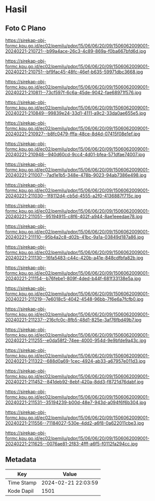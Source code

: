 # Hasil

## Foto C Plano

https://sirekap-obj-formc.kpu.go.id/ec02/pemilu/pdpr/15/06/06/20/09/1506062009001-20240221-210721--b99a4ace-26c3-4c89-869a-f0ba667bfd6d.jpg

https://sirekap-obj-formc.kpu.go.id/ec02/pemilu/pdpr/15/06/06/20/09/1506062009001-20240221-210751--bf9fac45-48fc-46ef-b635-59971dbc3668.jpg

https://sirekap-obj-formc.kpu.go.id/ec02/pemilu/pdpr/15/06/06/20/09/1506062009001-20240221-210811--73cf597f-6c6a-45de-9042-fae68971f576.jpg

https://sirekap-obj-formc.kpu.go.id/ec02/pemilu/pdpr/15/06/06/20/09/1506062009001-20240221-210849--99839e24-33d1-4111-a9c2-33da0ae655e5.jpg

https://sirekap-obj-formc.kpu.go.id/ec02/pemilu/pdpr/15/06/06/20/09/1506062009001-20240221-210927--b8fc0479-fffa-48ce-8d4d-07415f08e1ef.jpg

https://sirekap-obj-formc.kpu.go.id/ec02/pemilu/pdpr/15/06/06/20/09/1506062009001-20240221-210948--940d60cd-9cc4-4d01-bfea-571dfae74007.jpg

https://sirekap-obj-formc.kpu.go.id/ec02/pemilu/pdpr/15/06/06/20/09/1506062009001-20240221-211007--7ad1e1b5-348e-478b-9023-94ab7386e498.jpg

https://sirekap-obj-formc.kpu.go.id/ec02/pemilu/pdpr/15/06/06/20/09/1506062009001-20240221-211030--1f8112d4-cb5d-4555-a2f0-4136887f715c.jpg

https://sirekap-obj-formc.kpu.go.id/ec02/pemilu/pdpr/15/06/06/20/09/1506062009001-20240221-211051--95194915-c8f6-402f-a944-8ae1eeedae78.jpg

https://sirekap-obj-formc.kpu.go.id/ec02/pemilu/pdpr/15/06/06/20/09/1506062009001-20240221-211110--95b4a2c8-d02b-41bc-9a1a-03849d187a86.jpg

https://sirekap-obj-formc.kpu.go.id/ec02/pemilu/pdpr/15/06/06/20/09/1506062009001-20240221-211130--16fa5483-c44c-420b-a41e-848cdfbfa82b.jpg

https://sirekap-obj-formc.kpu.go.id/ec02/pemilu/pdpr/15/06/06/20/09/1506062009001-20240221-211154--b76febe1-809f-4ded-b44f-681f33138e5a.jpg

https://sirekap-obj-formc.kpu.go.id/ec02/pemilu/pdpr/15/06/06/20/09/1506062009001-20240221-211219--7e6018c5-4042-4548-96bb-7f6e6a7fcfb0.jpg

https://sirekap-obj-formc.kpu.go.id/ec02/pemilu/pdpr/15/06/06/20/09/1506062009001-20240221-211237--216cfc0c-8fb5-48d1-825e-3af76fbd49b7.jpg

https://sirekap-obj-formc.kpu.go.id/ec02/pemilu/pdpr/15/06/06/20/09/1506062009001-20240221-211255--e0da58f2-74ee-4000-954d-9e9bfde9a43c.jpg

https://sirekap-obj-formc.kpu.go.id/ec02/pemilu/pdpr/15/06/06/20/09/1506062009001-20240221-211322--688d0a69-1cec-4924-ab33-a67957e011d3.jpg

https://sirekap-obj-formc.kpu.go.id/ec02/pemilu/pdpr/15/06/06/20/09/1506062009001-20240221-211452--841deb92-8ebf-420a-8dd3-f8721d76dabf.jpg

https://sirekap-obj-formc.kpu.go.id/ec02/pemilu/pdpr/15/06/06/20/09/1506062009001-20240221-211531--35194239-b00d-48e7-943d-a094f6f6b304.jpg

https://sirekap-obj-formc.kpu.go.id/ec02/pemilu/pdpr/15/06/06/20/09/1506062009001-20240221-211556--71184027-530e-4dd2-a6f8-0a622011cbe3.jpg

https://sirekap-obj-formc.kpu.go.id/ec02/pemilu/pdpr/15/06/06/20/09/1506062009001-20240221-211625--0076ae81-2f83-4fff-a6f5-f0112fa294cc.jpg


## Metadata

| Key        | Value               |
| ---------- | ------------------- |
| Time Stamp | 2024-02-21 22:03:59 |
| Kode Dapil | 1501                |



